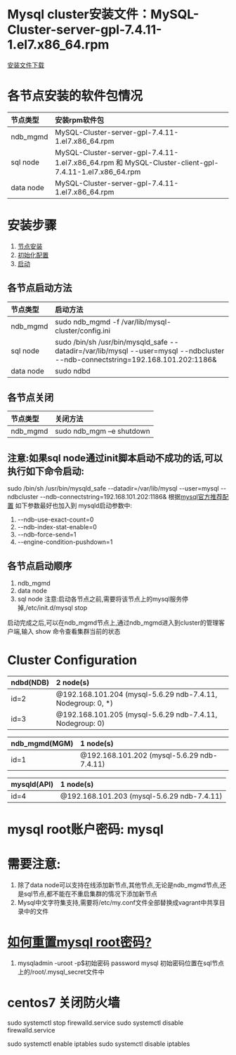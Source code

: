 # Mysql cluster安装文件：MySQL-Cluster-server-gpl-7.4.11-1.el7.x86_64.rpm
[安装文件下载](http://dev.mysql.com/downloads/cluster/)

# 各节点安装的软件包情况
节点类型    | 安装rpm软件包
:----------|:------------------------------------------------------------------------------------------------------
 ndb_mgmd  | MySQL-Cluster-server-gpl-7.4.11-1.el7.x86_64.rpm
 sql node  | MySQL-Cluster-server-gpl-7.4.11-1.el7.x86_64.rpm 和 MySQL-Cluster-client-gpl-7.4.11-1.el7.x86_64.rpm
 data node | MySQL-Cluster-server-gpl-7.4.11-1.el7.x86_64.rpm

# 安装步骤
1. [节点安装](http://dev.mysql.com/doc/refman/5.7/en/mysql-cluster-install-linux-rpm.html)
2. [初始化配置](http://dev.mysql.com/doc/refman/5.7/en/mysql-cluster-install-configuration.html)
3. [启动](http://dev.mysql.com/doc/refman/5.7/en/mysql-cluster-install-first-start.html)

## 各节点启动方法
 节点类型   | 启动方法
:----------|:------------------------------------------------------------------------------------------------------
 ndb_mgmd  | sudo ndb_mgmd -f /var/lib/mysql-cluster/config.ini
 sql node  | sudo /bin/sh /usr/bin/mysqld_safe --datadir=/var/lib/mysql --user=mysql --ndbcluster --ndb-connectstring=192.168.101.202:1186&
 data node | sudo ndbd
 
## 各节点关闭
 节点类型   | 关闭方法
:----------|:------------------------------------------------------------------------------------------------------
 ndb_mgmd  | sudo ndb_mgm –e shutdown
 
## 注意:如果sql node通过init脚本启动不成功的话,可以执行如下命令启动:
sudo /bin/sh /usr/bin/mysqld_safe --datadir=/var/lib/mysql --user=mysql --ndbcluster --ndb-connectstring=192.168.101.202:1186&
根据[mysql官方推荐配置](https://dev.mysql.com/doc/refman/5.6/en/mysql-cluster-config-starting.html)
如下参数最好也加入到 mysqld启动参数中:
1. --ndb-use-exact-count=0
2. --ndb-index-stat-enable=0
3. --ndb-force-send=1
4. --engine-condition-pushdown=1

 
## 各节点启动顺序
 1. ndb_mgmd
 2. data node
 3. sql node
 注意:启动各节点之前,需要将该节点上的mysql服务停掉,/etc/init.d/mysql stop
  
  
启动完成之后,可以在ndb_mgmd节点上,通过ndb_mgmd进入到cluster的管理客户端,输入 show 命令查看集群当前的状态

# Cluster Configuration
ndbd(NDB) |              2 node(s) 
----------|:-----------------------------------------------------------
id=2      |@192.168.101.204  (mysql-5.6.29 ndb-7.4.11, Nodegroup: 0, *)
id=3	  |@192.168.101.205  (mysql-5.6.29 ndb-7.4.11, Nodegroup: 0)

ndb_mgmd(MGM) |              1 node(s) 
--------------|:------------------------------------------
id=1          |@192.168.101.202  (mysql-5.6.29 ndb-7.4.11)

mysqld(API)   |              1 node(s) 
--------------|:------------------------------------------
id=4          |@192.168.101.203  (mysql-5.6.29 ndb-7.4.11)


# mysql root账户密码: mysql

# 需要注意:
1.  除了data node可以支持在线添加新节点,其他节点,无论是ndb_mgmd节点,还是sql节点,都不能在不重启集群的情况下添加新节点
2.  Mysql中文字符集支持,需要将/etc/my.conf文件全部替换成vagrant中共享目录中的文件

# [如何重置mysql root密码?](http://dev.mysql.com/doc/refman/5.7/en/resetting-permissions.html)
1.  mysqladmin -uroot -p$初始密码 password mysql
    初始密码位置在sql节点上的/root/.mysql_secret文件中

# centos7 关闭防火墙
sudo systemctl stop firewalld.service
sudo systemctl disable firewalld.service

sudo systemctl enable iptables
sudo systemctl disable iptables






